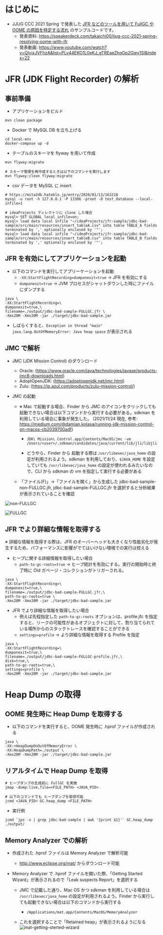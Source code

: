 # はじめに
- JJUG CCC 2021 Spring で発表した [JFR などのツールを用いて FullGC や OOME の原因を特定する流れ](https://fortee.jp/jjug-ccc-2021-spring/proposal/83439492-e768-427e-b5ca-a1f6bd20aa4b) のサンプルコードです。
    - 発表資料: https://speakerdeck.com/takaichi00/jjug-ccc-2021-spring-resolving-oome-with-jfr
    - 発表動画: https://www.youtube.com/watch?v=QlyixJVFhzA&list=PLy44EKO1L0eKJ_gTREaeZhqGp2Giey1Sl&index=22

# JFR (JDK Flight Recorder) の解析
## 事前準備
* アプリケーションをビルド

```
mvn clean package
```

* Docker で MySQL DB を立ち上げる

```
cd local-env
docker-compose up -d
```

- テーブルのスキーマを flyway を用いて作成

```
mvn flyway:migrate

# スキーマ管理を再作成するときは以下のコマンドを実行します
mvn flyway:clean flyway:migrate
```

* csv データを MySQL に insert

```
# https://mita2db.hateblo.jp/entry/2020/01/13/163218
mysql -u root -h 127.0.0.1 -P 13306 -proot -D test_database --local-infile=1

# ideaProjects ディレクトリに clone した場合
mysql> SET GLOBAL local_infile=on;
mysql> load data local infile "~/ideaProjects/jfr-sample/jdbc-bad-sample/src/main/resources/insert_tableA.csv" into table TABLE_A fields terminated by ',' optionally enclosed by '"';
mysql> load data local infile "~/ideaProjects/jfr-sample/jdbc-bad-sample/src/main/resources/insert_tableB.csv" into table TABLE_B fields terminated by ',' optionally enclosed by '"';
```


## JFR を有効にしてアプリケーションを起動

* 以下のコマンドを実行してアプリーケーションを起動
    * `-XX:StartFlightRecording=dumponexit=true` → JFR を有効にする
    * `dumponexit=true` → JVM プロセスがシャットダウンした時にファイルにダンプする
```
java \
-XX:StartFlightRecording=\
dumponexit=true,\
filename=./output/jdbc-bad-sample-FULLGC.jfr \
-Xms20M -Xmx20M -jar ./target/jdbc-bad-sample.jar
```

* しばらくすると、`Exception in thread "main" java.lang.OutOfMemoryError: Java heap space` が表示される


## JMC で解析
* JMC (JDK Mission Control) のダウンロード
  * Oracle: (https://www.oracle.com/java/technologies/javase/products-jmc8-downloads.html)
  * AdoptOpenJDK: (https://adoptopenjdk.net/jmc.html)
  * Zulu: (https://jp.azul.com/products/zulu-mission-control/)
  
* JMC の起動
  
  * ※ Mac で起動する場合、Finder から JMC のアイコンをクリックしても起動できない場合は以下コマンドから実行する必要がある。sdkman を利用している場合に事象が発生した。 (2021/11/24 現在, 参考: https://medium.com/@damian.kolasa/running-jdk-mission-control-on-macos-cb2039700adf)
  
    * ```
      JDK\ Mission\ Control.app/Contents/MacOS/jmc -vm /Users/<user>/.sdkman/candidates/java/current/lib/jli/libjli.dylib
      ```
  
    * どうやら、Finder から 起動する際は  `/usr/libexec/java_home` の設定が利用されるよう。sdkman を利用しており、`$JAVA_HOME` を設定していても `/usr/libexec/java_home` の設定が使われるみたいなので、CLI から sdkman の vm を指定して実行する必要がある
  
  * 「ファイル(F)」→「ファイルを開く」から生成した jdbc-bad-sample-non-FULLGC.jfr, jdbc-bad-sample-FULLGC.jfr を選択すると分析結果が表示されていることを確認
  

![non-FULLGC](./img/non-FULLGC-jfr.png)

![FULLGC](./img/FULLGC-jfr.png)

## JFR でより詳細な情報を取得する
※ 詳細な情報を取得する際は、JFR のオーバーヘッドも大きくなり性能劣化が発生するため、パフォーマンスに影響がでてはいけない環境での実行は控える

- ヒープに関する詳細情報を取得したい場合
    - `path-to-gc-roots=true` → ヒープ統計を有効にする。実行の開始時と終了時に Old ガベージ・コレクションがトリガーされる。
```
java \
-XX:StartFlightRecording=\
dumponexit=true,\
filename=./output/jdbc-bad-sample-FULLGC.jfr,\
path-to-gc-roots=true \
-Xms20M -Xmx20M -jar ./target/jdbc-bad-sample.jar
```

- JFR でより詳細な情報を取得したい場合
    - 例えば先程指定した `path-to-gc-roots` オプションは、profile.jfc を指定すると、リークの可能性があるオブジェクトに対して、割り当てられている場所からのスタックトレースを確認することができる
    - `settings=profile` → より詳細な情報を取得する Profile を指定
```
java \
-XX:StartFlightRecording=\
dumponexit=true,\
filename=./output/jdbc-bad-sample-FULLGC-profile.jfr,\
disk=true,\
path-to-gc-roots=true,\
settings=profile \
-Xms20M -Xmx20M -jar ./target/jdbc-bad-sample.jar
```

# Heap Dump の取得

## OOME 発生時に Heap Dump を取得する

* 以下のコマンドを実行すると、OOME 発生時に .hprof ファイルが作成される

```
java \
-XX:+HeapDumpOnOutOfMemoryError \
-XX:HeapDumpPath=./output \
-Xms20M -Xmx20M -jar ./target/jdbc-bad-sample.jar
```

## リアルタイムで Heap Dump を取得

```
# ヒープダンプの生成前に FullGC を実施
jmap -dump:live,file=<FILE_PATH> <JAVA_PID>

# 以下のコマンドでも ヒープダンプを取得可能
jcmd <JAVA_PID> GC.heap_dump <FILE_PATH>
```

* 実行例

```
jcmd `jps -v | grep jdbc-bad-sample | awk '{print $1}'` GC.heap_dump ./output/
```

## Memory Analyzer での解析

* 作成された .hprof ファイルは Memory Analyzer で解析可能
  * http://www.eclipse.org/mat/ からダウンロード可能
  
* Memory Analyzer で .hprof ファイルを開いた際、「Getting Started Wizard」が表示されるので「Leak suspects Report」を選択する
  
    * JMC で記載した通り、Mac OS かつ sdkman を利用している場合は `/usr/libexec/java_home` の設定が利用されるよう。Finder から実行しても起動できない場合は以下のコマンドから実行する
    
      * ```
        /Applications/mat.app/Contents/MacOS/MemoryAnalyzer
        ```
    
    * これを選択することで「Retained heap」が表示されるようになる
      ![mat-getting-sterted-wizard](./img/mat-getting-sterted-wizard.png)
